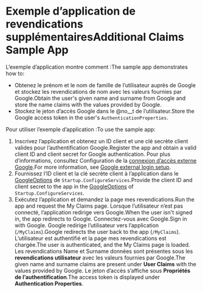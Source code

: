 # <a name="additional-claims-sample-app"></a><span data-ttu-id="b8a5d-101">Exemple d’application de revendications supplémentaires</span><span class="sxs-lookup"><span data-stu-id="b8a5d-101">Additional Claims Sample App</span></span>

<span data-ttu-id="b8a5d-102">L’exemple d’application montre comment :</span><span class="sxs-lookup"><span data-stu-id="b8a5d-102">The sample app demonstrates how to:</span></span>

* <span data-ttu-id="b8a5d-103">Obtenez le prénom et le nom de famille de l’utilisateur auprès de Google et stockez les revendications de nom avec les valeurs fournies par Google.</span><span class="sxs-lookup"><span data-stu-id="b8a5d-103">Obtain the user's given name and surname from Google and store the name claims with the values provided by Google.</span></span>
* <span data-ttu-id="b8a5d-104">Stockez le jeton d’accès Google dans le @no__t de l’utilisateur.</span><span class="sxs-lookup"><span data-stu-id="b8a5d-104">Store the Google access token in the user's `AuthenticationProperties`.</span></span>

<span data-ttu-id="b8a5d-105">Pour utiliser l’exemple d’application :</span><span class="sxs-lookup"><span data-stu-id="b8a5d-105">To use the sample app:</span></span>

1. <span data-ttu-id="b8a5d-106">Inscrivez l’application et obtenez un ID client et une clé secrète client valides pour l’authentification Google.</span><span class="sxs-lookup"><span data-stu-id="b8a5d-106">Register the app and obtain a valid client ID and client secret for Google authentication.</span></span> <span data-ttu-id="b8a5d-107">Pour plus d’informations, consultez Configuration de la [connexion d’accès externe Google](https://docs.microsoft.com/aspnet/core/security/authentication/social/google-logins).</span><span class="sxs-lookup"><span data-stu-id="b8a5d-107">For more information, see [Google external login setup](https://docs.microsoft.com/aspnet/core/security/authentication/social/google-logins).</span></span>
1. <span data-ttu-id="b8a5d-108">Fournissez l’ID client et la clé secrète client à l’application dans le [GoogleOptions](https://docs.microsoft.com/dotnet/api/microsoft.aspnetcore.authentication.google.googleoptions) de `Startup.ConfigureServices`.</span><span class="sxs-lookup"><span data-stu-id="b8a5d-108">Provide the client ID and client secret to the app in the [GoogleOptions](https://docs.microsoft.com/dotnet/api/microsoft.aspnetcore.authentication.google.googleoptions) of `Startup.ConfigureServices`.</span></span>
1. <span data-ttu-id="b8a5d-109">Exécutez l’application et demandez la page mes revendications.</span><span class="sxs-lookup"><span data-stu-id="b8a5d-109">Run the app and request the My Claims page.</span></span> <span data-ttu-id="b8a5d-110">Lorsque l’utilisateur n’est pas connecté, l’application redirige vers Google.</span><span class="sxs-lookup"><span data-stu-id="b8a5d-110">When the user isn't signed in, the app redirects to Google.</span></span> <span data-ttu-id="b8a5d-111">Connectez-vous avec Google.</span><span class="sxs-lookup"><span data-stu-id="b8a5d-111">Sign in with Google.</span></span> <span data-ttu-id="b8a5d-112">Google redirige l’utilisateur vers l’application (`/MyClaims`).</span><span class="sxs-lookup"><span data-stu-id="b8a5d-112">Google redirects the user back to the app (`/MyClaims`).</span></span> <span data-ttu-id="b8a5d-113">L’utilisateur est authentifié et la page mes revendications est chargée.</span><span class="sxs-lookup"><span data-stu-id="b8a5d-113">The user is authenticated, and the My Claims page is loaded.</span></span> <span data-ttu-id="b8a5d-114">Les revendications Name et Surname données sont présentes sous les **revendications utilisateur** avec les valeurs fournies par Google.</span><span class="sxs-lookup"><span data-stu-id="b8a5d-114">The given name and surname claims are present under **User Claims** with the values provided by Google.</span></span> <span data-ttu-id="b8a5d-115">Le jeton d’accès s’affiche sous **Propriétés de l’authentification**.</span><span class="sxs-lookup"><span data-stu-id="b8a5d-115">The access token is displayed under **Authentication Properties**.</span></span>
